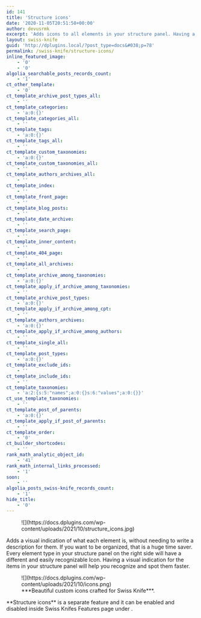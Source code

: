 ```yaml
---
id: 141
title: 'Structure icons'
date: '2020-11-05T20:51:50+00:00'
author: devusrmk
excerpt: 'Adds icons to all elements in your structure panel. Having a visual indication for the items in your structure panel will help recognize them faster, especially if you renamed them.'
layout: swiss-knife
guid: 'http://dplugins.local/?post_type=docs&#038;p=78'
permalink: /swiss-knife/structure-icons/
inline_featured_image:
    - '0'
    - '0'
algolia_searchable_posts_records_count:
    - '1'
ct_other_template:
    - '0'
ct_template_archive_post_types_all:
    - ''
ct_template_categories:
    - 'a:0:{}'
ct_template_categories_all:
    - ''
ct_template_tags:
    - 'a:0:{}'
ct_template_tags_all:
    - ''
ct_template_custom_taxonomies:
    - 'a:0:{}'
ct_template_custom_taxonomies_all:
    - ''
ct_template_authors_archives_all:
    - ''
ct_template_index:
    - ''
ct_template_front_page:
    - ''
ct_template_blog_posts:
    - ''
ct_template_date_archive:
    - ''
ct_template_search_page:
    - ''
ct_template_inner_content:
    - ''
ct_template_404_page:
    - ''
ct_template_all_archives:
    - ''
ct_template_archive_among_taxonomies:
    - 'a:0:{}'
ct_template_apply_if_archive_among_taxonomies:
    - ''
ct_template_archive_post_types:
    - 'a:0:{}'
ct_template_apply_if_archive_among_cpt:
    - ''
ct_template_authors_archives:
    - 'a:0:{}'
ct_template_apply_if_archive_among_authors:
    - ''
ct_template_single_all:
    - ''
ct_template_post_types:
    - 'a:0:{}'
ct_template_exclude_ids:
    - ''
ct_template_include_ids:
    - ''
ct_template_taxonomies:
    - 'a:2:{s:5:"names";a:0:{}s:6:"values";a:0:{}}'
ct_use_template_taxonomies:
    - ''
ct_template_post_of_parents:
    - 'a:0:{}'
ct_template_apply_if_post_of_parents:
    - ''
ct_template_order:
    - '0'
ct_builder_shortcodes:
    - ''
rank_math_analytic_object_id:
    - '41'
rank_math_internal_links_processed:
    - '1'
soon:
    - ''
algolia_posts_swiss-knife_records_count:
    - '1'
hide_title:
    - '0'
---
```


<figure class="wp-block-image size-full">![](https://docs.dplugins.com/wp-content/uploads/2021/10/structure_icons.jpg)</figure>Adds a visual indication of what each element is, without needing to write a description for them. If you want to be organized, that is a huge time saver. Every element type in your structure panel on the right side will have a different and easily recognizable Icon. Having a visual indication for the items in your structure panel will help you recognize and spot them faster.

<figure class="wp-block-image size-full">![](https://docs.dplugins.com/wp-content/uploads/2021/10/icons.png)<figcaption>***Beautiful custom icons crafted for Swiss Knife***.</figcaption></figure>**Structure icons** is a separate feature and it can be enabled and disabled inside Swiss Knifes Features page under .